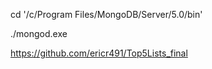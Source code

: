 cd '/c/Program Files/MongoDB/Server/5.0/bin'

./mongod.exe

https://github.com/ericr491/Top5Lists_final
